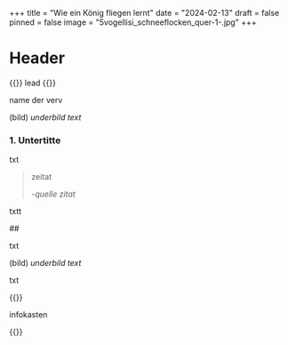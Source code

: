 +++
title = "Wie ein König fliegen lernt"
date = "2024-02-13"
draft = false
pinned = false
image = "5vogellisi_schneeflocken_quer-1-.jpg"
+++
# Header

{{<lead>}} lead {{</lead>}}

name der verv

(bild)
*underbild text*

### 1. Untertitte

txt

> zeitat
>
> *\-quelle zitat*

txtt

\##

txt

(bild)
*underbild text*

txt



{{<box>}}

infokasten

{{</box>}}